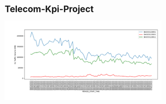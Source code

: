 # Telecom-Kpi-Project
![alt text](https://raw.githubusercontent.com/Kuldeep19842408/Telecom-Kpi-Project/main/Sample1.png)
